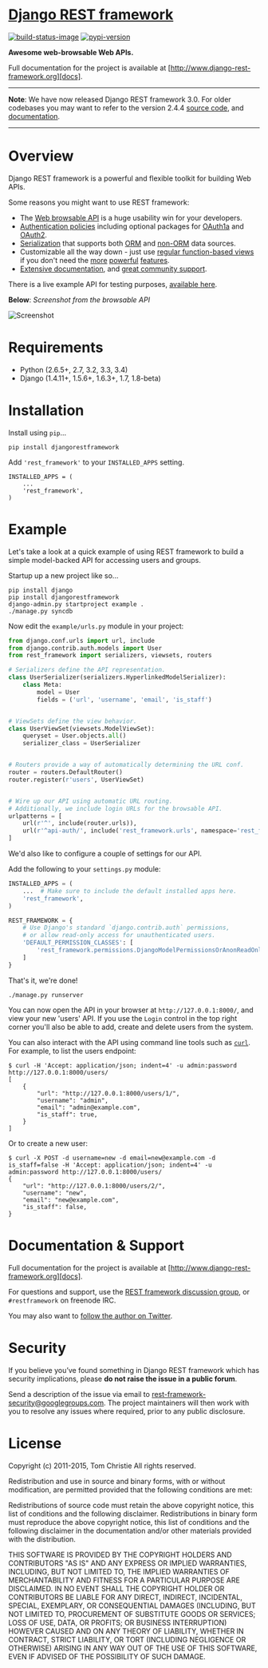 # [Django REST framework][docs]

[![build-status-image]][travis]
[![pypi-version]][pypi]

**Awesome web-browsable Web APIs.**

Full documentation for the project is available at [http://www.django-rest-framework.org][docs].

---

**Note**: We have now released Django REST framework 3.0. For older codebases you may want to refer to the version 2.4.4 [source code](https://github.com/tomchristie/django-rest-framework/tree/version-2.4.x), and [documentation](http://tomchristie.github.io/rest-framework-2-docs/).

---

# Overview

Django REST framework is a powerful and flexible toolkit for building Web APIs.

Some reasons you might want to use REST framework:

* The [Web browsable API][sandbox] is a huge usability win for your developers.
* [Authentication policies][authentication] including optional packages for [OAuth1a][oauth1-section] and [OAuth2][oauth2-section].
* [Serialization][serializers] that supports both [ORM][modelserializer-section] and [non-ORM][serializer-section] data sources.
* Customizable all the way down - just use [regular function-based views][functionview-section] if you don't need the [more][generic-views] [powerful][viewsets] [features][routers].
* [Extensive documentation][index], and [great community support][group].

There is a live example API for testing purposes, [available here][sandbox].

**Below**: *Screenshot from the browsable API*

![Screenshot][image]

# Requirements

* Python (2.6.5+, 2.7, 3.2, 3.3, 3.4)
* Django (1.4.11+, 1.5.6+, 1.6.3+, 1.7, 1.8-beta)

# Installation

Install using `pip`...

    pip install djangorestframework

Add `'rest_framework'` to your `INSTALLED_APPS` setting.

    INSTALLED_APPS = (
        ...
        'rest_framework',
    )

# Example

Let's take a look at a quick example of using REST framework to build a simple model-backed API for accessing users and groups.

Startup up a new project like so...

    pip install django
    pip install djangorestframework
    django-admin.py startproject example .
    ./manage.py syncdb

Now edit the `example/urls.py` module in your project:

```python
from django.conf.urls import url, include
from django.contrib.auth.models import User
from rest_framework import serializers, viewsets, routers

# Serializers define the API representation.
class UserSerializer(serializers.HyperlinkedModelSerializer):
    class Meta:
        model = User
        fields = ('url', 'username', 'email', 'is_staff')


# ViewSets define the view behavior.
class UserViewSet(viewsets.ModelViewSet):
    queryset = User.objects.all()
    serializer_class = UserSerializer


# Routers provide a way of automatically determining the URL conf.
router = routers.DefaultRouter()
router.register(r'users', UserViewSet)


# Wire up our API using automatic URL routing.
# Additionally, we include login URLs for the browsable API.
urlpatterns = [
    url(r'^', include(router.urls)),
    url(r'^api-auth/', include('rest_framework.urls', namespace='rest_framework'))
]
```

We'd also like to configure a couple of settings for our API.

Add the following to your `settings.py` module:

```python
INSTALLED_APPS = (
    ...  # Make sure to include the default installed apps here.
    'rest_framework',
)

REST_FRAMEWORK = {
    # Use Django's standard `django.contrib.auth` permissions,
    # or allow read-only access for unauthenticated users.
    'DEFAULT_PERMISSION_CLASSES': [
        'rest_framework.permissions.DjangoModelPermissionsOrAnonReadOnly'
    ]
}
```

That's it, we're done!

    ./manage.py runserver

You can now open the API in your browser at `http://127.0.0.1:8000/`, and view your new 'users' API. If you use the `Login` control in the top right corner you'll also be able to add, create and delete users from the system.

You can also interact with the API using command line tools such as [`curl`](http://curl.haxx.se/). For example, to list the users endpoint:

    $ curl -H 'Accept: application/json; indent=4' -u admin:password http://127.0.0.1:8000/users/
	[
	    {
	        "url": "http://127.0.0.1:8000/users/1/",
	        "username": "admin",
	        "email": "admin@example.com",
	        "is_staff": true,
	    }
	]

Or to create a new user:

    $ curl -X POST -d username=new -d email=new@example.com -d is_staff=false -H 'Accept: application/json; indent=4' -u admin:password http://127.0.0.1:8000/users/
    {
        "url": "http://127.0.0.1:8000/users/2/",
        "username": "new",
        "email": "new@example.com",
        "is_staff": false,
    }

# Documentation & Support

Full documentation for the project is available at [http://www.django-rest-framework.org][docs].

For questions and support, use the [REST framework discussion group][group], or `#restframework` on freenode IRC.

You may also want to [follow the author on Twitter][twitter].

# Security

If you believe you’ve found something in Django REST framework which has security implications, please **do not raise the issue in a public forum**.

Send a description of the issue via email to [rest-framework-security@googlegroups.com][security-mail].  The project maintainers will then work with you to resolve any issues where required, prior to any public disclosure.

# License

Copyright (c) 2011-2015, Tom Christie
All rights reserved.

Redistribution and use in source and binary forms, with or without
modification, are permitted provided that the following conditions are met:

Redistributions of source code must retain the above copyright notice, this
list of conditions and the following disclaimer.
Redistributions in binary form must reproduce the above copyright notice, this
list of conditions and the following disclaimer in the documentation and/or
other materials provided with the distribution.

THIS SOFTWARE IS PROVIDED BY THE COPYRIGHT HOLDERS AND CONTRIBUTORS "AS IS" AND
ANY EXPRESS OR IMPLIED WARRANTIES, INCLUDING, BUT NOT LIMITED TO, THE IMPLIED
WARRANTIES OF MERCHANTABILITY AND FITNESS FOR A PARTICULAR PURPOSE ARE
DISCLAIMED. IN NO EVENT SHALL THE COPYRIGHT HOLDER OR CONTRIBUTORS BE LIABLE
FOR ANY DIRECT, INDIRECT, INCIDENTAL, SPECIAL, EXEMPLARY, OR CONSEQUENTIAL
DAMAGES (INCLUDING, BUT NOT LIMITED TO, PROCUREMENT OF SUBSTITUTE GOODS OR
SERVICES; LOSS OF USE, DATA, OR PROFITS; OR BUSINESS INTERRUPTION) HOWEVER
CAUSED AND ON ANY THEORY OF LIABILITY, WHETHER IN CONTRACT, STRICT LIABILITY,
OR TORT (INCLUDING NEGLIGENCE OR OTHERWISE) ARISING IN ANY WAY OUT OF THE USE
OF THIS SOFTWARE, EVEN IF ADVISED OF THE POSSIBILITY OF SUCH DAMAGE.


[build-status-image]: https://secure.travis-ci.org/tomchristie/django-rest-framework.svg?branch=master
[travis]: http://travis-ci.org/tomchristie/django-rest-framework?branch=master
[pypi-version]: https://pypip.in/version/djangorestframework/badge.svg
[pypi]: https://pypi.python.org/pypi/djangorestframework
[twitter]: https://twitter.com/_tomchristie
[group]: https://groups.google.com/forum/?fromgroups#!forum/django-rest-framework
[0.4]: https://github.com/tomchristie/django-rest-framework/tree/0.4.X
[sandbox]: http://restframework.herokuapp.com/

[index]: http://www.django-rest-framework.org/
[oauth1-section]: http://www.django-rest-framework.org/api-guide/authentication/#django-rest-framework-oauth
[oauth2-section]: http://www.django-rest-framework.org/api-guide/authentication/#django-oauth-toolkit
[serializer-section]: http://www.django-rest-framework.org/api-guide/serializers/#serializers
[modelserializer-section]: http://www.django-rest-framework.org/api-guide/serializers/#modelserializer
[functionview-section]: http://www.django-rest-framework.org/api-guide/views/#function-based-views
[generic-views]: http://www.django-rest-framework.org/api-guide/generic-views/
[viewsets]: http://www.django-rest-framework.org/api-guide/viewsets/
[routers]: http://www.django-rest-framework.org/api-guide/routers/
[serializers]: http://www.django-rest-framework.org/api-guide/serializers/
[authentication]: http://www.django-rest-framework.org/api-guide/authentication/
[rest-framework-2-announcement]: http://www.django-rest-framework.org/topics/rest-framework-2-announcement/
[2.1.0-notes]: https://groups.google.com/d/topic/django-rest-framework/Vv2M0CMY9bg/discussion
[image]: http://www.django-rest-framework.org/img/quickstart.png

[tox]: http://testrun.org/tox/latest/

[tehjones]: https://twitter.com/tehjones/status/294986071979196416
[wlonk]: https://twitter.com/wlonk/status/261689665952833536
[laserllama]: https://twitter.com/laserllama/status/328688333750407168

[docs]: http://www.django-rest-framework.org/
[urlobject]: https://github.com/zacharyvoase/urlobject
[markdown]: http://pypi.python.org/pypi/Markdown/
[django-filter]: http://pypi.python.org/pypi/django-filter
[security-mail]: mailto:rest-framework-security@googlegroups.com
